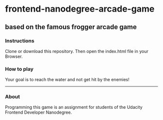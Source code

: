 # frontend-nanodegree-arcade-game
## based on the famous frogger arcade game
### Instructions
Clone or download this repository. Then open the index.html file in your Browser.
### How to play
Your goal is to reach the water and not get hit by the enemies!
___
### About
Programming this game is an assignment for students of the Udacity Frontend Developer Nanodegree.